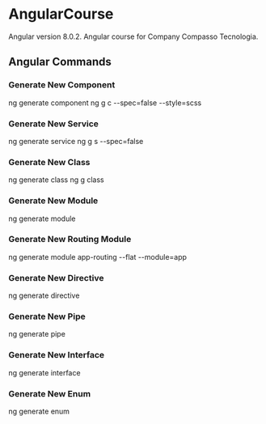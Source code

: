 # AngularCourse
Angular version 8.0.2.
Angular course for Company Compasso Tecnologia.

## Angular Commands
### Generate New Component
ng generate component <name>
ng g c --spec=false --style=scss <name>

### Generate New Service
ng generate service <name>
ng g s <name> --spec=false

### Generate New Class
ng generate class <name> 
ng g class <name> 

### Generate New Module
ng generate module <name> 

### Generate New Routing Module
ng generate module app-routing --flat --module=app

### Generate New Directive
ng generate directive <name>

### Generate New Pipe
ng generate pipe <name>

### Generate New Interface
ng generate interface <name>

### Generate New Enum
ng generate enum <name>
